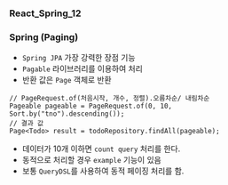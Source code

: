 ### React_Spring_12

### Spring (Paging)
- `Spring JPA` 가장 강력한 장점 기능
- `Pagable` 라이브러리를 이용하여 처리
- 반환 값은 `Page` 객체로 반환
```
// PageRequest.of(처음시작, 개수, 정렬).오름차순/ 내림차순
Pageable pageable = PageRequest.of(0, 10, Sort.by("tno").descending());
// 결과 값
Page<Todo> result = todoRepository.findAll(pageable);
```
- 데이터가 10개 이하면 `count query` 처리를 한다.
- 동적으로 처리할 경우 `example` 기능이 있음
- 보통 `QueryDSL`를 사용하여 동적 페이징 처리를 함.